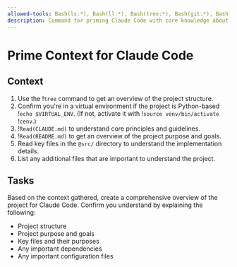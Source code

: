 ```yaml
---
allowed-tools: Bash(ls:*), Bash(ll:*), Bash(tree:*), Bash(git:*), Bash(gh:*), Read()
description: Command for priming Claude Code with core knowledge about your project
---
```


# Prime Context for Claude Code

## Context

1. Use the !`tree` command to get an overview of the project structure.
2. Confirm you're in a virtual environment if the project is Python-based !`echo $VIRTUAL_ENV`. (If not, activate it with !`source venv/bin/activate` !`cenv`.)
3. !`Read(CLAUDE.md)` to understand core principles and guidelines.
4. !`Read(README.md)` to get an overview of the project purpose and goals.
5. Read key files in the `@src/` directory to understand the implementation details.
6. List any additional files that are important to understand the project.

## Tasks

Based on the context gathered, create a comprehensive overview of the project for Claude Code. Confirm you understand by explaining the following:

- Project structure
- Project purpose and goals
- Key files and their purposes
- Any important dependencies
- Any important configuration files
